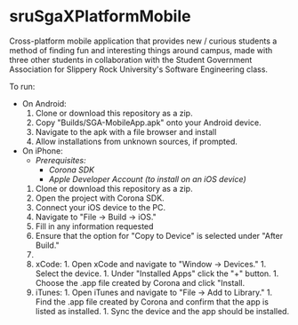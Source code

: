 # sruSgaXPlatformMobile
Cross-platform mobile application that provides new / curious students a method of finding fun and interesting things around campus, made with three other students in collaboration with the Student Government Association for Slippery Rock University's Software Engineering class.


To run:
  - On Android:
    1. Clone or download this repository as a zip.
    1. Copy "Builds/SGA-MobileApp.apk" onto your Android device.
    1. Navigate to the apk with a file browser and install
      1. Allow installations from unknown sources, if prompted.
  - On iPhone:
    - *Prerequisites:*
      - *Corona SDK*
      - *Apple Developer Account (to install on an iOS device)*
    1. Clone or download this repository as a zip.
    1. Open the project with Corona SDK.
    1. Connect your iOS device to the PC.
    1. Navigate to "File -> Build -> iOS."
    1. Fill in any information requested
      1. Ensure that the option for "Copy to Device" is selected under "After Build."
    1.
      1. xCode:
        1. Open xCode and navigate to "Window -> Devices."
        1. Select the device.
        1. Under "Installed Apps" click the "+" button.
        1. Choose the .app file created by Corona and click "Install.
      1. iTunes:
        1. Open iTunes and navigate to "File -> Add to Library."
        1. Find the .app file created by Corona and confirm that the app is listed as installed.
        1. Sync the device and the app should be installed.
